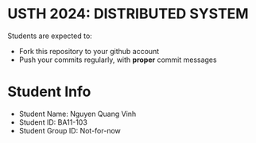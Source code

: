 USTH 2024: DISTRIBUTED SYSTEM
=====================================================

Students are expected to:
* Fork this repository to your github account
* Push your commits regularly, with **proper** commit messages


Student Info
=========================

* Student Name: Nguyen Quang Vinh
* Student ID: BA11-103
* Student Group ID: Not-for-now
